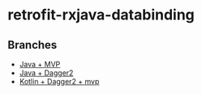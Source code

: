 # retrofit-rxjava-databinding

## Branches

- [Java + MVP](https://github.com/hussanhijazi/retrofit-rxjava-databinding/tree/mvp)
- [Java + Dagger2](https://github.com/hussanhijazi/retrofit-rxjava-databinding/tree/dagger2)
- [Kotlin + Dagger2 + mvp](https://github.com/hussanhijazi/retrofit-rxjava-databinding/tree/dagger2-kotlin)